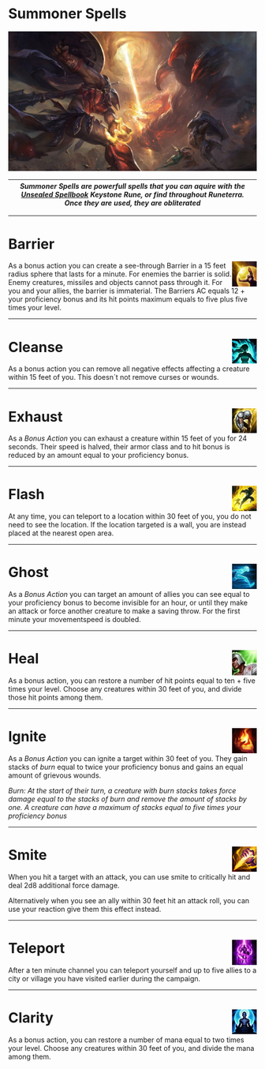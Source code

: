 # Summoner Spells
<img src="https://github.com/Sebastianhju/Runeterra-5e/blob/main/img-Summoners/Art-Smite.png">

|*Summoner Spells are powerfull spells that you can aquire with the [Unsealed Spellbook](https://github.com/Sebastianhju/Runeterra-5e/blob/main/Runes.md#unsealed-spellbook-) Keystone Rune, or find throughout Runeterra. Once they are used, they are obliterated*|
|---|

---

# Barrier 

<img src="https://github.com/Sebastianhju/Runeterra-5e/blob/main/img-Summoners/Barrier_HD.png" align=right width=10% height=10%>
As a bonus action you can create a see-through Barrier in a 15 feet radius sphere that lasts for a minute. For enemies the barrier is solid. Enemy creatures, missiles and objects cannot pass through it. For you and your allies, the barrier is immaterial. The Barriers AC equals 12 + your proficiency bonus and its hit points maximum equals to five plus five times your level.

---

# Cleanse <img src="https://github.com/Sebastianhju/Runeterra-5e/blob/main/img-Summoners/Cleanse.png" align=right width=10% height=10%>

As a bonus action you can remove all negative effects affecting a creature within 15 feet of you. This doesn´t not remove curses or wounds. 

---

# Exhaust<img src="https://github.com/Sebastianhju/Runeterra-5e/blob/main/img-Summoners/Exhaust_HD.png" align=right width=10% height=10%>
As a *Bonus Action* you can exhaust a creature within 15 feet of you for 24 seconds. Their speed is halved, their armor class and to hit bonus is reduced by an amount equal to your proficiency bonus.

---

# Flash<img src="https://github.com/Sebastianhju/Runeterra-5e/blob/main/img-Summoners/Flash_HD.png" align=right width=10% height=10%>
At any time, you can teleport to a location within 30 feet of you, you do not need to see the location. If the location targeted is a wall, you are instead placed at the nearest open area.

---

# Ghost<img src="https://github.com/Sebastianhju/Runeterra-5e/blob/main/img-Summoners/Ghost_HD.png" align=right width=10% height=10%>
As a *Bonus Action* you can target an amount of allies you can see equal to your proficiency bonus to become invisible for an hour, or until they make an attack or force another creature to make a saving throw. For the first minute your movementspeed is doubled.

---

# Heal<img src="https://github.com/Sebastianhju/Runeterra-5e/blob/main/img-Summoners/Heal_HD.png" align=right width=10% height=10%>
As a bonus action, you can restore a number of hit points equal to ten + five times your level. Choose any creatures within 30 feet of you, and divide those hit points among them.

---

# Ignite<img src="https://github.com/Sebastianhju/Runeterra-5e/blob/main/img-Summoners/Ignite_HD.png" align=right width=10% height=10%>
As a *Bonus Action* you can ignite a target within 30 feet of you. They gain stacks of *burn* equal to twice your proficiency bonus and gains an equal amount of grievous wounds. 

_Burn: At the start of their turn, a creature with burn stacks takes force damage equal to the stacks of burn and remove the amount of stacks by one. A creature can have a maximum of stacks equal to five times your proficiency bonus_

---

# Smite<img src="https://github.com/Sebastianhju/Runeterra-5e/blob/main/img-Summoners/Smite_HD.png" align=right width=10% height=10%>
When you hit a target with an attack, you can use smite to critically hit and deal 2d8 additional force damage. 

Alternatively when you see an ally within 30 feet hit an attack roll, you can use your reaction give them this effect instead. 

---

# Teleport<img src="https://github.com/Sebastianhju/Runeterra-5e/blob/main/img-Summoners/Teleport_HD.png" align=right width=10% height=10%>
After a ten minute channel you can teleport yourself and up to five allies to a city or village you have visited earlier during the campaign.

---

# Clarity<img src="https://github.com/Sebastianhju/Runeterra-5e/blob/main/img-Summoners/Clarity.png" align=right width=10% height=10%>
As a bonus action, you can restore a number of mana equal to two times your level. Choose any creatures within 30 feet of you, and divide the mana among them.
